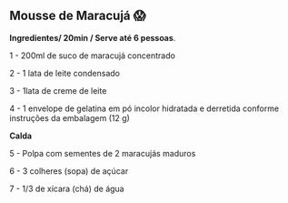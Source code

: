## Mousse de Maracujá :scream:

 **Ingredientes/ 20min / Serve até 6 pessoas**.

1 - 200ml de suco de maracujá concentrado

2 - 1 lata de leite condensado

3 - 1lata de creme de leite

4 - 1 envelope de gelatina em pó incolor hidratada e derretida conforme instruções da embalagem (12 g)

**Calda**

5 - Polpa com sementes de 2 maracujás maduros

6 - 3 colheres (sopa) de açúcar

7 - 1/3 de xícara (chá) de água

